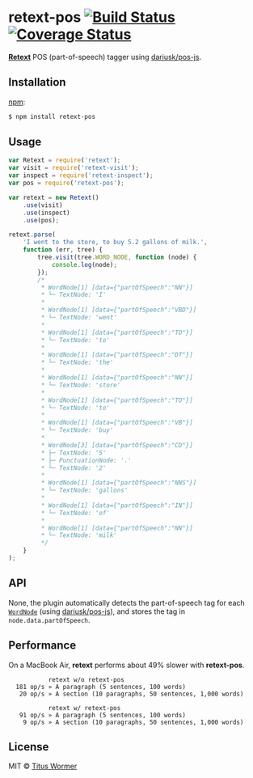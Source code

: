 # retext-pos [![Build Status](https://img.shields.io/travis/wooorm/retext-pos.svg?style=flat)](https://travis-ci.org/wooorm/retext-pos) [![Coverage Status](https://img.shields.io/coveralls/wooorm/retext-pos.svg?style=flat)](https://coveralls.io/r/wooorm/retext-pos?branch=master)

**[Retext](https://github.com/wooorm/retext "Retext")** POS (part-of-speech) tagger using [dariusk/pos-js](https://github.com/dariusk/pos-js).

## Installation

[npm](https://docs.npmjs.com/cli/install):

```bash
$ npm install retext-pos
```

## Usage

```javascript
var Retext = require('retext');
var visit = require('retext-visit');
var inspect = require('retext-inspect');
var pos = require('retext-pos');

var retext = new Retext()
    .use(visit)
    .use(inspect)
    .use(pos);

retext.parse(
    'I went to the store, to buy 5.2 gallons of milk.',
    function (err, tree) {
        tree.visit(tree.WORD_NODE, function (node) {
            console.log(node);
        });
        /*
         * WordNode[1] [data={"partOfSpeech":"NN"}]
         * └─ TextNode: 'I'
         *
         * WordNode[1] [data={"partOfSpeech":"VBD"}]
         * └─ TextNode: 'went'
         *
         * WordNode[1] [data={"partOfSpeech":"TO"}]
         * └─ TextNode: 'to'
         *
         * WordNode[1] [data={"partOfSpeech":"DT"}]
         * └─ TextNode: 'the'
         *
         * WordNode[1] [data={"partOfSpeech":"NN"}]
         * └─ TextNode: 'store'
         *
         * WordNode[1] [data={"partOfSpeech":"TO"}]
         * └─ TextNode: 'to'
         *
         * WordNode[1] [data={"partOfSpeech":"VB"}]
         * └─ TextNode: 'buy'
         *
         * WordNode[3] [data={"partOfSpeech":"CD"}]
         * ├─ TextNode: '5'
         * ├─ PunctuationNode: '.'
         * └─ TextNode: '2'
         *
         * WordNode[1] [data={"partOfSpeech":"NNS"}]
         * └─ TextNode: 'gallons'
         *
         * WordNode[1] [data={"partOfSpeech":"IN"}]
         * └─ TextNode: 'of'
         *
         * WordNode[1] [data={"partOfSpeech":"NN"}]
         * └─ TextNode: 'milk'
         */
    }
);
```

## API

None, the plugin automatically detects the part-of-speech tag for each [`WordNode`](https://github.com/wooorm/textom/tree/master#textomwordnode-nlcstwordnode) (using [dariusk/pos-js](https://github.com/dariusk/pos-js)), and stores the tag in `node.data.partOfSpeech`.

## Performance

On a MacBook Air, **retext** performs about 49% slower with **retext-pos**.


```text
           retext w/o retext-pos
  181 op/s » A paragraph (5 sentences, 100 words)
   20 op/s » A section (10 paragraphs, 50 sentences, 1,000 words)

           retext w/ retext-pos
   91 op/s » A paragraph (5 sentences, 100 words)
    9 op/s » A section (10 paragraphs, 50 sentences, 1,000 words)
```

## License

MIT © [Titus Wormer](http://wooorm.com)
